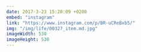 ```yaml
---
date: 2017-3-23 15:20:09 +0200
embed: "instagram"
link: "https://www.instagram.com/p/BR-uCReBxb5/"
img: "/img/life/00327_item.md.jpg"
imageWidth: 530
imageHeight: 530
---
```

